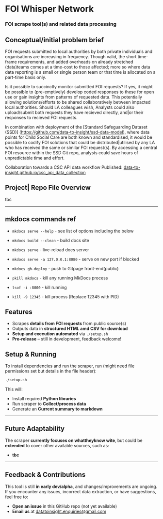 # FOI Whisper Network 
### FOI scrape tool(s) and related data processing 

## Conceptual/initial problem brief
FOI requests submitted to local authorities by both private individuals and organisations are increasing in frequency. Though valid, the short time-frame requirements, and added overheads on already stretched (data)teams comes at a time-cost to those affected; more so where data data reporting is a small or single person team or that time is allocated on a part-time basis only.   

Is it possible to succinctly monitor submitted FOI requests? If yes, it might be possible to (pre-emptively) develop coded responses to these for open use or gain insights from patterns of requested data. This potentially allowing solutions/efforts to be shared collaboratively between impacted local authorities. Should LA colleagues wish, Analysts could also upload/submit both requests they have recieved directly, and|or their responses to recieved FOI requests. 

In combination with deployment of the [Standard Safeguarding Dataset (SSD)] (https://github.com/data-to-insight/ssd-data-model), where data points for Child Social Care are both known and standardised, it would be possible to codify FOI solutions that could be distributed|utilised by any LA who has received the same or similar FOI request(s). By accessing a central FOI resource within the SSD Git repo, analysts could save hours of unpredictable time and effort. 

Collaboration towards a CSC API data workflow
Published: [data-to-insight.github.io/csc_api_data_collection](https://data-to-insight.github.io/csc_api_data_collection/)

## Project| Repo File Overview

tbc

--- 

## mkdocs commands ref
* `mkdocs serve --help`     - see list of options including the below
* `mkdocs build --clean`    - build docs site
* `mkdocs serve`            - live-reload docs server
* `mkdocs serve -a 127.0.0.1:8080`  - serve on new port if blocked

* `mkdocs gh-deploy`        - push to Gitpage front-end(public)

* `pkill mkdocs`            - kill any running MkDocs process
* `lsof -i :8000`           - kill running 
* `kill -9 12345`           - kill process (Replace 12345 with PID)


## Features  

- Scrapes **details from FOI requests** from public source(s)   
- Outputs data in **structured HTML amd CSV for download**  
- **Setup and execution automated** via `./setup.sh`  
- **Pre-release** – still in development, feedback welcome!  

## Setup & Running  

To install dependencies and run the scraper, run (might need file permissions set but details in the file header):  

```bash
./setup.sh
```

This will:  

- Install required **Python libraries**  
- Run scraper to **Collect/process data**  
- Generate an **Current summary to markdown**  

---

## Future Adaptability  

The scraper **currently focuses on whattheyknow wite**, but could be **extended** to cover other available sources, such as:  

- **tbc**  

---

## Feedback & Contributions  

This tool is still **in early dev/alpha**, and changes/improvements are ongoing. If you encounter any issues, incorrect data extraction, or have suggestions, feel free to:  

- **Open an issue** in this GitHub repo  (not yet available)
- **Email us** at [datatoinsight.enquiries@gmail.com](mailto:datatoinsight.enquiries@gmail.com)  
